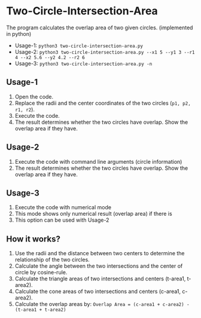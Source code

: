 # Two-Circle-Intersection-Area

The program calculates the overlap area of two given circles. (implemented in python)

* Usage-1: `python3 two-circle-intersection-area.py`
* Usage-2: `python3 two-circle-intersection-area.py --x1 5 --y1 3 --r1 4 --x2 5.6 --y2 4.2 --r2 6`
* Usage-3: `python3 two-circle-intersection-area.py -n`

## Usage-1
1. Open the code. 
2. Replace the radii and the center coordinates of the two circles (`p1, p2, r1, r2`).
3. Execute the code. 
4. The result determines whether the two circles have overlap. Show the overlap area if they have.

## Usage-2
1. Execute the code with command line arguments (circle information)
2. The result determines whether the two circles have overlap. Show the overlap area if they have.

## Usage-3
1. Execute the code with numerical mode
2. This mode shows only numerical result (overlap area) if there is 
3. This option can be used with Usage-2

## How it works?
1. Use the radii and the distance between two centers to determine the relationship of the two circles.
2. Calculate the angle between the two intersections and the center of circle by cosine-rule.
3. Calculate the triangle areas of two intersections and centers (t-area1, t-area2). 
4. Calculate the cone areas of two intersections and centers (c-area1, c-area2). 
5. Calculate the overlap areas by:
`Overlap Area = (c-area1 + c-area2) - (t-area1 + t-area2)`


